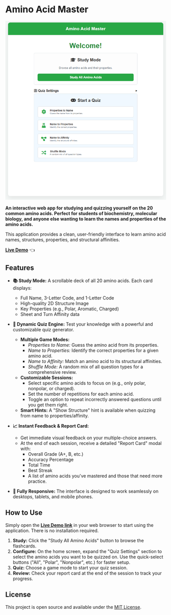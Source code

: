 # Amino Acid Master

![Amino Acid Master Screenshot](https://github.com/semvdn/AA_Quiz/blob/main/assets/Screenshot.png) 

**An interactive web app for studying and quizzing yourself on the 20 common amino acids. Perfect for students of biochemistry, molecular biology, and anyone else wanting to learn the names and properties of the amino acids.**

This application provides a clean, user-friendly interface to learn amino acid names, structures, properties, and structural affinities.

**[Live Demo](https://semvdn.github.io/AA_Quiz/)** 👈

## Features

-   **📚 Study Mode:** A scrollable deck of all 20 amino acids. Each card displays:
    -   Full Name, 3-Letter Code, and 1-Letter Code
    -   High-quality 2D Structure Image
    -   Key Properties (e.g., Polar, Aromatic, Charged)
    -   Sheet and Turn Affinity data

-   **🧠 Dynamic Quiz Engine:** Test your knowledge with a powerful and customizable quiz generator.
    -   **Multiple Game Modes:**
        -   *Properties to Name:* Guess the amino acid from its properties.
        -   *Name to Properties:* Identify the correct properties for a given amino acid.
        -   *Name to Affinity:* Match an amino acid to its structural affinities.
        -   *Shuffle Mode:* A random mix of all question types for a comprehensive review.
    -   **Customizable Sessions:**
        -   Select specific amino acids to focus on (e.g., only polar, nonpolar, or charged).
        -   Set the number of repetitions for each amino acid.
        -   Toggle an option to repeat incorrectly answered questions until you get them right.
    -   **Smart Hints:** A "Show Structure" hint is available when quizzing from name to properties/affinity.

-   **📈 Instant Feedback & Report Card:**
    -   Get immediate visual feedback on your multiple-choice answers.
    -   At the end of each session, receive a detailed "Report Card" modal with:
        -   Overall Grade (A+, B, etc.)
        -   Accuracy Percentage
        -   Total Time
        -   Best Streak
        -   A list of amino acids you've mastered and those that need more practice.

-   **📱 Fully Responsive:** The interface is designed to work seamlessly on desktops, tablets, and mobile phones.

## How to Use

Simply open the **[Live Demo link](https://semvdn.github.io/AA_Quiz/)** in your web browser to start using the application. There is no installation required.

1.  **Study:** Click the "Study All Amino Acids" button to browse the flashcards.
2.  **Configure:** On the home screen, expand the "Quiz Settings" section to select the amino acids you want to be quizzed on. Use the quick-select buttons ("All", "Polar", "Nonpolar", etc.) for faster setup.
3.  **Quiz:** Choose a game mode to start your quiz session.
4.  **Review:** Check your report card at the end of the session to track your progress.

## License

This project is open source and available under the [MIT License](LICENSE).
